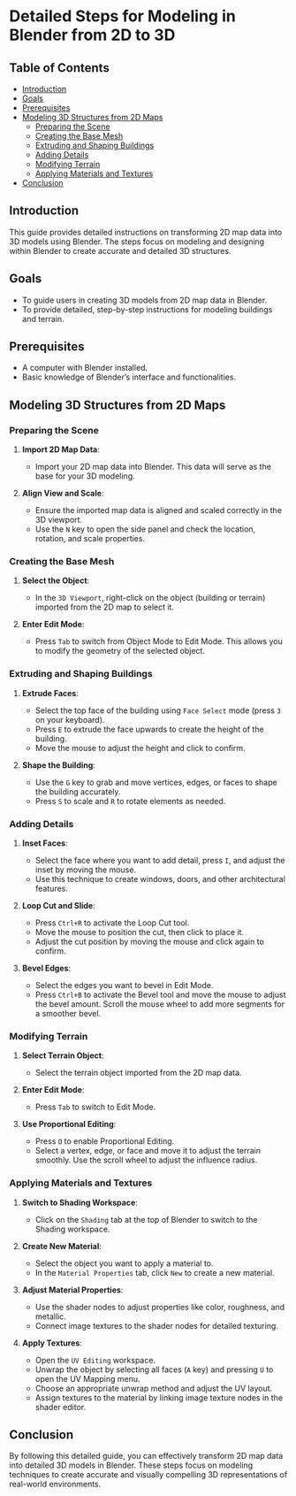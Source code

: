 # Detailed Steps for Modeling in Blender from 2D to 3D

## Table of Contents
- [Introduction](#introduction)
- [Goals](#goals)
- [Prerequisites](#prerequisites)
- [Modeling 3D Structures from 2D Maps](#modeling-3d-structures-from-2d-maps)
  - [Preparing the Scene](#preparing-the-scene)
  - [Creating the Base Mesh](#creating-the-base-mesh)
  - [Extruding and Shaping Buildings](#extruding-and-shaping-buildings)
  - [Adding Details](#adding-details)
  - [Modifying Terrain](#modifying-terrain)
  - [Applying Materials and Textures](#applying-materials-and-textures)
- [Conclusion](#conclusion)

## Introduction
This guide provides detailed instructions on transforming 2D map data into 3D models using Blender. The steps focus on modeling and designing within Blender to create accurate and detailed 3D structures.

## Goals
- To guide users in creating 3D models from 2D map data in Blender.
- To provide detailed, step-by-step instructions for modeling buildings and terrain.

## Prerequisites
- A computer with Blender installed.
- Basic knowledge of Blender’s interface and functionalities.

## Modeling 3D Structures from 2D Maps

### Preparing the Scene
1. **Import 2D Map Data**:
   - Import your 2D map data into Blender. This data will serve as the base for your 3D modeling.

2. **Align View and Scale**:
   - Ensure the imported map data is aligned and scaled correctly in the 3D viewport.
   - Use the `N` key to open the side panel and check the location, rotation, and scale properties.

### Creating the Base Mesh
1. **Select the Object**:
   - In the `3D Viewport`, right-click on the object (building or terrain) imported from the 2D map to select it.

2. **Enter Edit Mode**:
   - Press `Tab` to switch from Object Mode to Edit Mode. This allows you to modify the geometry of the selected object.

### Extruding and Shaping Buildings
1. **Extrude Faces**:
   - Select the top face of the building using `Face Select` mode (press `3` on your keyboard).
   - Press `E` to extrude the face upwards to create the height of the building.
   - Move the mouse to adjust the height and click to confirm.

2. **Shape the Building**:
   - Use the `G` key to grab and move vertices, edges, or faces to shape the building accurately.
   - Press `S` to scale and `R` to rotate elements as needed.

### Adding Details
1. **Inset Faces**:
   - Select the face where you want to add detail, press `I`, and adjust the inset by moving the mouse.
   - Use this technique to create windows, doors, and other architectural features.

2. **Loop Cut and Slide**:
   - Press `Ctrl+R` to activate the Loop Cut tool.
   - Move the mouse to position the cut, then click to place it.
   - Adjust the cut position by moving the mouse and click again to confirm.

3. **Bevel Edges**:
   - Select the edges you want to bevel in Edit Mode.
   - Press `Ctrl+B` to activate the Bevel tool and move the mouse to adjust the bevel amount. Scroll the mouse wheel to add more segments for a smoother bevel.

### Modifying Terrain
1. **Select Terrain Object**:
   - Select the terrain object imported from the 2D map data.

2. **Enter Edit Mode**:
   - Press `Tab` to switch to Edit Mode.

3. **Use Proportional Editing**:
   - Press `O` to enable Proportional Editing.
   - Select a vertex, edge, or face and move it to adjust the terrain smoothly. Use the scroll wheel to adjust the influence radius.

### Applying Materials and Textures
1. **Switch to Shading Workspace**:
   - Click on the `Shading` tab at the top of Blender to switch to the Shading workspace.

2. **Create New Material**:
   - Select the object you want to apply a material to.
   - In the `Material Properties` tab, click `New` to create a new material.

3. **Adjust Material Properties**:
   - Use the shader nodes to adjust properties like color, roughness, and metallic.
   - Connect image textures to the shader nodes for detailed texturing.

4. **Apply Textures**:
   - Open the `UV Editing` workspace.
   - Unwrap the object by selecting all faces (`A` key) and pressing `U` to open the UV Mapping menu.
   - Choose an appropriate unwrap method and adjust the UV layout.
   - Assign textures to the material by linking image texture nodes in the shader editor.

## Conclusion
By following this detailed guide, you can effectively transform 2D map data into detailed 3D models in Blender. These steps focus on modeling techniques to create accurate and visually compelling 3D representations of real-world environments.
